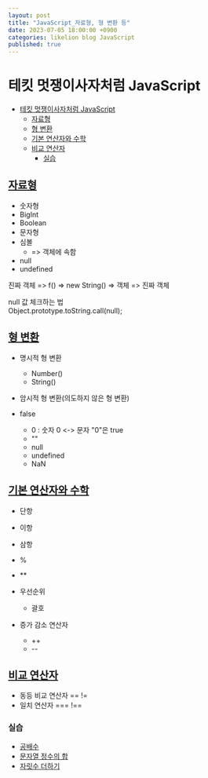 ```yaml
---
layout: post
title: "JavaScript_자료형, 형 변환 등"
date: 2023-07-05 18:00:00 +0900
categories: likelion blog JavaScript
published: true
---
```


# 테킷 멋쟁이사자처럼 JavaScript

- [테킷 멋쟁이사자처럼 JavaScript](#테킷-멋쟁이사자처럼-javascript)
  - [자료형](#자료형)
  - [형 변환](#형-변환)
  - [기본 연산자와 수학](#기본-연산자와-수학)
  - [비교 연산자](#비교-연산자)
    - [실습](#실습)

## [자료형][]

- 숫자형
- BigInt
- Boolean
- 문자형
- 심볼
  - => 객체에 속함
- null
- undefined

진짜 객체 => f() => new String() => 객체 => 진짜 객체

null 값 체크하는 법  
Object.prototype.toString.call(null);

## [형 변환][]

- 명시적 형 변환
  - Number()
  - String()
- 암시적 형 변환(의도하지 않은 형 변환)

- false
  - 0 : 숫자 0 <-> 문자 "0"은 true
  - ""
  - null
  - undefined
  - NaN

## [기본 연산자와 수학][]

- 단항
- 이항
- 삼항
- %
- \*\*

- 우선순위

  - 괄호

- 증가 감소 연산자
  - ++
  - \--

## [비교 연산자][]

- 동등 비교 연산자 == !=
- 일치 연산자 === !==

### 실습

- [공배수][]
- [문자열 정수의 합][]
- [자릿수 더하기][]

[자료형]: https://ko.javascript.info/types
[형 변환]: https://ko.javascript.info/type-conversions
[기본 연산자와 수학]: https://ko.javascript.info/operators
[비교 연산자]: https://ko.javascript.info/comparison
[공배수]: https://school.programmers.co.kr/learn/courses/30/lessons/181936
[문자열 정수의 합]: https://school.programmers.co.kr/learn/courses/30/lessons/181849
[자릿수 더하기]: https://school.programmers.co.kr/learn/courses/30/lessons/120906
